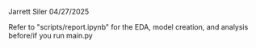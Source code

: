 Jarrett Siler 04/27/2025

Refer to "scripts/report.ipynb" for the EDA, model creation, and analysis before/if you run main.py
